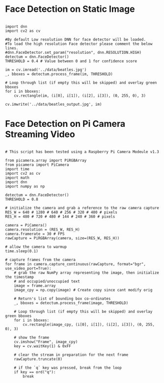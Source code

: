 # Face Detection on Static Image

<pre><code>
import dnn
import cv2 as cv

#By default Low resolution DNN for face detector will be loaded.
#To load the high resolution Face detector please comment the below lines.
#dnn.FaceDetector.set_param("resolution", dnn.RESOLUTION.HIGH)
detectum = dnn.FaceDetector()
THRESHOLD = 0.4 # Value between 0 and 1 for confidence score

im = cv.imread('../data/beatles.jpg')
_, bboxes = detectum.process_frame(im, THRESHOLD)

# Loop through list (if empty this will be skipped) and overlay green bboxes
for i in bboxes:
    cv.rectangle(im, (i[0], i[1]), (i[2], i[3]), (0, 255, 0), 3)

cv.imwrite('../data/beatles_output.jpg', im)
</code></pre>


# Face Detection on Pi Camera Streaming Video

<pre><code>
# This script has been tested using a Raspberry Pi Camera Modeule v1.3

from picamera.array import PiRGBArray
from picamera import PiCamera
import time
import cv2 as cv
import math
import dnn
import numpy as np

detectum = dnn.FaceDetector()
THRESHOLD = 0.8
 
# initialize the camera and grab a reference to the raw camera capture
RES_W = 640 # 1280 # 640 # 256 # 320 # 480 # pixels
RES_H = 480 # 720 # 480 # 144 # 240 # 360 # pixels

camera = PiCamera()
camera.resolution = (RES_W, RES_H)
camera.framerate = 30 # FPS
rawCapture = PiRGBArray(camera, size=(RES_W, RES_H))
 
# allow the camera to warmup
time.sleep(0.1)
 
# capture frames from the camera
for frame in camera.capture_continuous(rawCapture, format="bgr", use_video_port=True):
    # grab the raw NumPy array representing the image, then initialize the timestamp
    # and occupied/unoccupied text
    image = frame.array
    image_cpy = np.copy(image) # Create copy since cant modify orig

    # Return's list of bounding box co-ordinates
    _, bboxes = detectum.process_frame(image, THRESHOLD)

    # Loop through list (if empty this will be skipped) and overlay green bboxes
    for i in bboxes:
        cv.rectangle(image_cpy, (i[0], i[1]), (i[2], i[3]), (0, 255, 0), 3)
    
    # show the frame
    cv.imshow("Frame", image_cpy)
    key = cv.waitKey(1) & 0xFF
 
    # clear the stream in preparation for the next frame
    rawCapture.truncate(0)
 
    # if the `q` key was pressed, break from the loop
    if key == ord("q"):
        break

</code></pre>